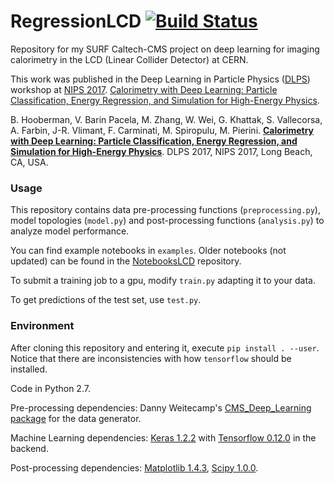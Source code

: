 # RegressionLCD [![Build Status](https://travis-ci.org/vitoriapacela/RegressionLCD.svg?branch=master)](https://travis-ci.org/vitoriapacela/RegressionLCD)


Repository for my SURF Caltech-CMS project on deep learning for imaging calorimetry in the LCD (Linear Collider Detector) at CERN.

This work was published in the Deep Learning in Particle Physics ([DLPS](https://dl4physicalsciences.github.io/)) workshop at [NIPS 2017](https://nips.cc/Conferences/2017). [Calorimetry with Deep Learning: Particle Classification, Energy Regression, and Simulation for High-Energy Physics](https://dl4physicalsciences.github.io/files/nips_dlps_2017_15.pdf).

B. Hooberman, V. Barin Pacela, M. Zhang, W. Wei, G. Khattak, S. Vallecorsa, A. Farbin, J-R. Vlimant, F. Carminati, M. Spiropulu, M. Pierini. [**Calorimetry with Deep Learning: Particle Classification, Energy Regression, and Simulation for High-Energy Physics**](https://dl4physicalsciences.github.io/files/nips_dlps_2017_15.pdf). DLPS 2017, NIPS 2017, Long Beach, CA, USA.

### Usage
This repository contains data pre-processing functions (`preprocessing.py`), model topologies (`model.py`) and post-processing functions (`analysis.py`) to analyze model performance.

You can find example notebooks in `examples`. Older notebooks (not updated) can be found in the [NotebooksLCD](https://github.com/vitoriapacela/NotebooksLCD) repository.

To submit a training job to a gpu, modify `train.py` adapting it to your data.

To get predictions of the test set, use `test.py`. 

### Environment
After cloning this repository and entering it, execute `pip install . --user`.
Notice that there are inconsistencies with how `tensorflow` should be installed.

Code in Python 2.7.

Pre-processing dependencies:
Danny Weitecamp's [CMS_Deep_Learning package](https://github.com/DannyWeitekamp/CMS_Deep_Learning) for the data generator.

Machine Learning dependencies:
[Keras 1.2.2](https://keras.io/) with [Tensorflow 0.12.0](https://www.tensorflow.org/) in the backend.

Post-processing dependencies:
[Matplotlib 1.4.3](http://matplotlib.org/), [Scipy 1.0.0](https://www.scipy.org/).
